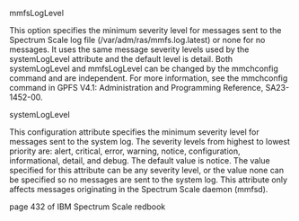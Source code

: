
mmfsLogLevel


This option specifies the minimum severity level for messages sent to the Spectrum Scale log file (/var/adm/ras/mmfs.log.latest) or none for no messages. It uses the same message severity levels used by the systemLogLevel attribute and the default level is detail.
Both systemLogLevel and mmfsLogLevel can be changed by the mmchconfig command and are independent. For more information, see the mmchconfig command in GPFS V4.1: Administration and Programming Reference, SA23-1452-00.


systemLogLevel

This configuration attribute specifies the minimum severity level for messages sent to the system log. The severity levels from highest to lowest priority are: alert, critical, error, warning, notice, configuration, informational, detail, and debug. The default value is notice. The value specified for this attribute can be any severity level, or the value none can be specified so no messages are sent to the system log. This attribute only affects messages originating in the Spectrum Scale daemon (mmfsd).


page 432 of 
IBM Spectrum Scale redbook
